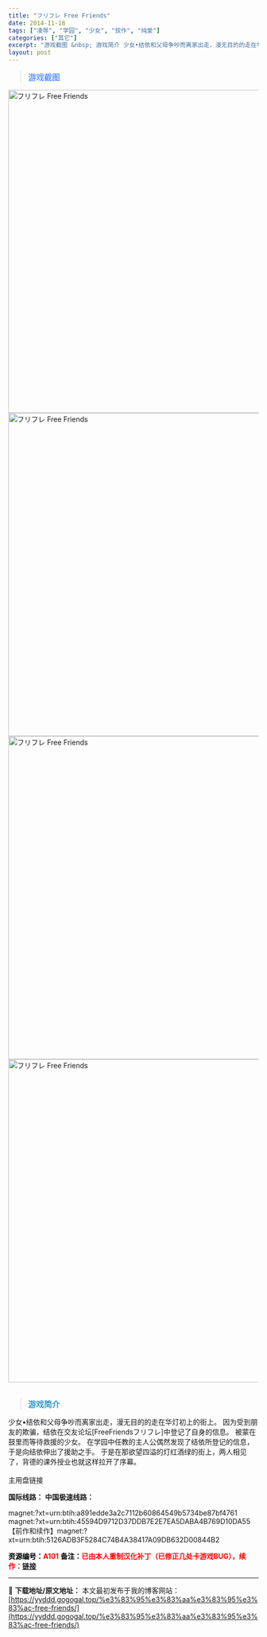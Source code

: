 ```yaml
---
title: "フリフレ Free Friends"
date: 2014-11-18
tags: ["凌辱", "学园", "少女", "拔作", "纯爱"]
categories: ["其它"]
excerpt: "游戏截图 &nbsp; 游戏简介 少女•结依和父母争吵而离家出走，漫无目的的走在华灯初上的街上。 因为受到朋友的欺骗，结依在交友论坛[FreeFriendsフリフレ]中登记了自身的信息。 被蒙在鼓里而等待救援的少女。 在学园中任教的主人公偶然发现了结依所登记的信息，于是向结依伸出了援助之手。 于是在&hellip;"
layout: post
---
```


<blockquote><b><span style="font-size: 12pt; color: #6699ff;">游戏截图</span></b></blockquote>
<div><img title="点击放大" src="https://yyddd.gogogal.top/wp-content/uploads/2025/04/20250411_67f8b7a797315.webp" alt="フリフレ Free Friends" width="650" /></div>
<div><img title="点击放大" src="https://yyddd.gogogal.top/wp-content/uploads/2025/04/20250411_67f8b7a92ea3a.webp" alt="フリフレ Free Friends" width="650" /></div>
<div><img title="点击放大" src="https://yyddd.gogogal.top/wp-content/uploads/2025/04/20250411_67f8b7aa783a5.webp" alt="フリフレ Free Friends" width="650" /></div>
<div><img title="点击放大" src="https://yyddd.gogogal.top/wp-content/uploads/2025/04/20250411_67f8b7abcdbba.webp" alt="フリフレ Free Friends" width="650" /></div>
&nbsp;
<blockquote><b><span style="font-size: 12pt; color: #3399cc;">游戏简介</span></b></blockquote>
<div>少女•结依和父母争吵而离家出走，漫无目的的走在华灯初上的街上。
因为受到朋友的欺骗，结依在交友论坛[FreeFriendsフリフレ]中登记了自身的信息。
被蒙在鼓里而等待救援的少女。
在学园中任教的主人公偶然发现了结依所登记的信息，于是向结依伸出了援助之手。
于是在那欲望四溢的灯红酒绿的街上，两人相见了，背德的课外授业也就这样拉开了序幕。</div>
&nbsp;
<div class="panel panel-primary">
<div class="panel-heading">主用盘链接</div>
<div class="panel-body">

<b>国际线路：</b>
<b>中国极速线路：</b>

<!--wechatfans start-->
magnet:?xt=urn:btih:a891edde3a2c7112b60864549b5734be87bf4761
magnet:?xt=urn:btih:45594D9712D37DDB7E2E7EA5DABA4B769D10DA55
【前作和续作】magnet:?xt=urn:btih:5126ADB3F5284C74B4A38417A09DB632D00844B2
<!--wechatfans end-->

</div>
<div class="panel-footer"><span style="color: #ff0000;"><b><span style="color: #000000;">资源编号：</span>A101</b></span>
<span style="color: #ff0000;"><b><span style="color: #000000;">备注：</span>已由本人重制汉化补丁（已修正几处卡游戏BUG），续作：<a href="https://yyddd.gogogal.top/%e3%83%95%e3%83%aa%e3%83%95%e3%83%ac%ef%bc%92free-friends2/" target="_blank" rel="noopener">链接</a></b></span></div>
</div>

---
📖 **下载地址/原文地址：** 本文最初发布于我的博客网站：[https://yyddd.gogogal.top/%e3%83%95%e3%83%aa%e3%83%95%e3%83%ac-free-friends/](https://yyddd.gogogal.top/%e3%83%95%e3%83%aa%e3%83%95%e3%83%ac-free-friends/)
